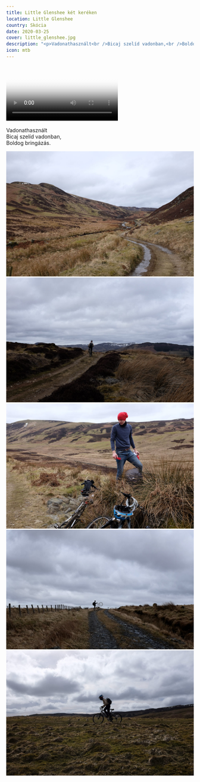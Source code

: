 ```yaml
---
title: Little Glenshee két keréken
location: Little Glenshee
country: Skócia
date: 2020-03-25
cover: little_glenshee.jpg
description: "<p>Vadonathasznált<br />Bicaj szelíd vadonban,<br />Boldog bringázás.</p>"
icon: mtb
---
```

<video src="/img/mtb_little_glenshee.mp4" poster="/img/mtb_little_glenshee.png" autoplay loop>
</video>

Vadonathasznált  
Bicaj szelíd vadonban,  
Boldog bringázás.

![](../../img/little_glenshee_1.jpg)
![](../../img/little_glenshee_3.jpg)
![](../../img/little_glenshee_2.jpg)
![](../../img/little_glenshee_4.jpg)
![](../../img/little_glenshee_5.jpg)
